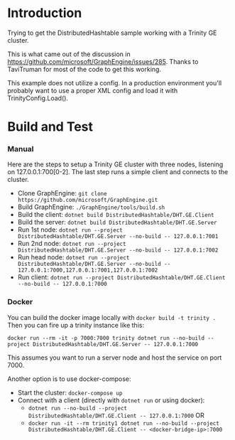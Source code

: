 # Introduction 

Trying to get the DistributedHashtable sample working with a Trinity GE cluster.

This is what came out of the discussion in https://github.com/microsoft/GraphEngine/issues/285.
Thanks to TaviTruman for most of the code to get this working.

This example does not utilize a config. In a production environment you'll probably want to use a proper XML config and load it with TrinityConfig.Load().

# Build and Test

### Manual

Here are the steps to setup a Trinity GE cluster with three nodes, listening on 127.0.0.1:700[0-2].
The last step runs a simple client and connects to the cluster.

- Clone GraphEngine: `git clone https://github.com/microsoft/GraphEngine.git`
- Build GraphEngine: `./GraphEngine/tools/build.sh`
- Build the client: `dotnet build DistributedHashtable/DHT.GE.Client`
- Build the server: `dotnet build DistributedHashtable/DHT.GE.Server`
- Run 1st node: `dotnet run --project DistributedHashtable/DHT.GE.Server --no-build -- 127.0.0.1:7001`
- Run 2nd node: `dotnet run --project DistributedHashtable/DHT.GE.Server --no-build -- 127.0.0.1:7002`
- Run head node: `dotnet run --project DistributedHashtable/DHT.GE.Server --no-build -- 127.0.0.1:7000,127.0.0.1:7001,127.0.0.1:7002`
- Run client: `dotnet run --project DistributedHashtable/DHT.GE.Client --no-build -- 127.0.0.1:7000`

### Docker

You can build the docker image locally with `docker build -t trinity .`
Then you can fire up a trinity instance like this:

    docker run --rm -it -p 7000:7000 trinity dotnet run --no-build --project DistributedHashtable/DHT.GE.Server -- 127.0.0.1:7000

This assumes you want to run a server node and host the service on port 7000.

Another option is to use docker-compose:
- Start the cluster: `docker-compose up`
- Connect with a client (directly with `dotnet run` or using docker):
    - `dotnet run --no-build --project DistributedHashtable/DHT.GE.Client -- 127.0.0.1:7000` OR
    - `docker run -it --rm trinity1 dotnet run --no-build --project DistributedHashtable/DHT.GE.Client -- <docker-bridge-ip>:7000`